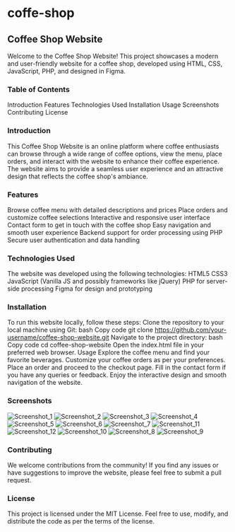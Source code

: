 # coffe-shop
## Coffee Shop Website
Welcome to the Coffee Shop Website! This project showcases a modern and user-friendly website for a coffee shop, developed using HTML, CSS, JavaScript, PHP, and designed in Figma.
### Table of Contents
Introduction
Features
Technologies Used
Installation
Usage
Screenshots
Contributing
License

### Introduction
This Coffee Shop Website is an online platform where coffee enthusiasts can browse through a wide range of coffee options, view the menu, place orders, and interact with the website to enhance their coffee experience. The website aims to provide a seamless user experience and an attractive design that reflects the coffee shop's ambiance.

### Features
Browse coffee menu with detailed descriptions and prices
Place orders and customize coffee selections
Interactive and responsive user interface
Contact form to get in touch with the coffee shop
Easy navigation and smooth user experience
Backend support for order processing using PHP
Secure user authentication and data handling
### Technologies Used
The website was developed using the following technologies:
HTML5
CSS3
JavaScript (Vanilla JS and possibly frameworks like jQuery)
PHP for server-side processing
Figma for design and prototyping
### Installation
To run this website locally, follow these steps:
Clone the repository to your local machine using Git:
bash
Copy code
git clone https://github.com/your-username/coffee-shop-website.git
Navigate to the project directory:
bash
Copy code
cd coffee-shop-website
Open the index.html file in your preferred web browser.
Usage
Explore the coffee menu and find your favorite beverages.
Customize your coffee orders as per your preferences.
Place an order and proceed to the checkout page.
Fill in the contact form if you have any queries or feedback.
Enjoy the interactive design and smooth navigation of the website.
### Screenshots
![Screenshot_1](https://github.com/ChediLahmer/coffe-shop/assets/131680831/3754b532-6afe-4b95-b6b0-301f5232ec35)
![Screenshot_2](https://github.com/ChediLahmer/coffe-shop/assets/131680831/42794649-a9ce-43a6-9866-0a2dd8870cb9)
![Screenshot_3](https://github.com/ChediLahmer/coffe-shop/assets/131680831/914921d2-5730-4275-abe3-1c339877ed7a)
![Screenshot_4](https://github.com/ChediLahmer/coffe-shop/assets/131680831/e4d8ee41-27fa-4be0-9cff-fae5ef389bdd)
![Screenshot_5](https://github.com/ChediLahmer/coffe-shop/assets/131680831/777dd561-d35a-4dd6-b751-52413536141c)
![Screenshot_6](https://github.com/ChediLahmer/coffe-shop/assets/131680831/53598c2f-0ed8-438b-b9b4-36c7d1c63940)
![Screenshot_7](https://github.com/ChediLahmer/coffe-shop/assets/131680831/30e2510f-dada-4887-81ce-7e1890e97600)
![Screenshot_11](https://github.com/ChediLahmer/coffe-shop/assets/131680831/57414245-16f8-4cc7-9e02-dc33fa9b3e2b)
![Screenshot_12](https://github.com/ChediLahmer/coffe-shop/assets/131680831/39dd47b9-db38-4a0c-a5df-0361404629f2)
![Screenshot_10](https://github.com/ChediLahmer/coffe-shop/assets/131680831/5e6a23a0-52a4-4112-8d83-fe377b4a8880)
![Screenshot_8](https://github.com/ChediLahmer/coffe-shop/assets/131680831/605cf9d2-d650-4567-a0f8-67386f7b0d2e)
![Screenshot_9](https://github.com/ChediLahmer/coffe-shop/assets/131680831/70698e7b-d738-4aca-bf92-a8aa877d34ce)

### Contributing
We welcome contributions from the community! If you find any issues or have suggestions to improve the website, please feel free to submit a pull request.
### License
This project is licensed under the MIT License. Feel free to use, modify, and distribute the code as per the terms of the license.
